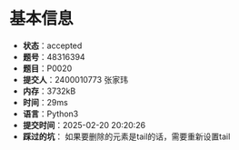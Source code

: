 # 基本信息
- **状态**：accepted
- **题号**：48316394
- **题目**：P0020
- **提交人**：2400010773 张家玮
- **内存**：3732kB
- **时间**：29ms
- **语言**：Python3
- **提交时间**：2025-02-20 20:20:26  
- **踩过的坑**： 如果要删除的元素是tail的话，需要重新设置tail
